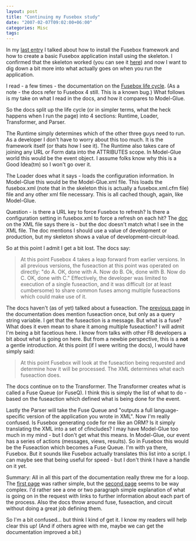 ```yaml
---
layout: post
title: "Continuing my Fusebox study"
date: "2007-02-07T09:02:00+06:00"
categories: Misc 
tags: 
---
```


In my <a href="http://ray.camdenfamily.com/index.cfm/2007/2/5/Installing-Fusebox">last entry</a> I talked about how to install the Fusebox framework and how to create a basic Fusebox application install using the skeleton. I confirmed that the skeleton worked (you can see it <a href="http://ray.camdenfamily.com/skeleton">here</a>) and now I want to dig down a bit more into what actually goes on when you run the application.

I read - a few times - the documentation on the <a href="http://www.fusebox.org/index.cfm?fuseaction=documentation.Fusebox4Lifecycle">Fusebox life cycle</a>. (As a note - the docs refer to Fusebox 4 still. This is a known bug.) What follows is my take on what I read in the docs, and how it compares to Model-Glue.
<!--more-->
So the docs split up the life cycle (or in simpler terms, what the heck happens when I run the page) into 4 sections: Runtime, Loader, Transformer, and Parser.

The Runtime simply determines which of the other three guys need to run. As a developer I don't have to worry about this too much. It is the framework itself (or thats how I see it). The Runtime also takes care of joining any URL or Form data into the ATTRIBUTES scope. In Model-Glue world this would be the event object. I assume folks know why this is a Good Idea(tm) so I won't go over it.

The Loader does what it says - loads the configuration information. In Model-Glue this would be the Model-Glue.xml file. This loads the fusebox.xml (note that in the skeleton this is actually a fusebox.xml.cfm file) file and any other xml file necessary. This is all cached though, again, like Model-Glue. 

Question - is there a URL key to force Fusebox to refresh? Is there a configuration setting in fusebox.xml to force a refresh on each hit? The <a href="http://www.fusebox.org/index.cfm?fuseaction=documentation.FuseboxXML">doc</a> on the XML file says there is - but the doc doesn't match what I see in the XML file. The doc mentions I should use a value of development or production, but my skeleton shows a value of development-circuit-load. 

So at this point I admit I get a bit lost. The docs say:

<blockquote>
At this point Fusebox 4 takes a leap forward from earlier versions. In all previous versions, the fuseaction at this point was operated on directly: "do A. OK, done with A. Now do B. Ok, done with B. Now do C. OK, done with C." Effectively, the developer was limited to execution of a single fuseaction, and it was difficult (or at least cumbersome) to share common fuses among multiple fuseactions which could make use of it.
</blockquote>

The docs haven't (as of yet) talked about a fuseaction. The <a href="http://www.fusebox.org/index.cfm?fuseaction=documentation.TheBasics">previous page</a> in the documentation does mention fuseaction once, but only as a query string variable. I get that the fuseaction is a message. But what is a fuse? What does it even mean to share it among multiple fuseaction? I will admit I'm being a bit facetious here. I know from talks with other FB developers a bit about what is going on here. But from a newbie perspective, this is a <b>not</b> a gentle introduction. At this point (if I were writing the docs), I would have simply said:

<blockquote>
At this point Fusebox will look at the fuseaction being requested and determine how it will be processed. The XML determines what each fuseaction does. 
</blockquote>

The docs continue on to the Transformer. The Transformer creates what is called a Fuse Queue (or FuseQ). I think this is simply the list of what to do - based on the fuseaction which defined what is being done for the event. 

Lastly the Parser will take the Fuse Queue and "outputs a full language-specific version of the application you wrote in XML". Now I'm really confused. Is Fusebox generating code for me like an ORM? Is it simply translating the XML into a set of cfincludes? I may have Model-Glue too much in my mind - but I don't get what this means. In Model-Glue, our event has a series of actions (messages, views, results). So in Fusebox this would be the Fuseaction which becomes a Fuse Queue. I'm with ya there, Fusebox. But it sounds like Fusebox actually translates this list into a script. I can maybe see that being useful for speed - but I don't think I have a handle on it yet.

Summary: All in all this part of the documentation really threw me for a loop. The <a href="http://www.fusebox.org/index.cfm?fuseaction=documentation.TheBasics">first page</a> was rather simple, but the <a href="http://www.fusebox.org/index.cfm?fuseaction=documentation.Fusebox4Lifecycle">second page</a> seems to be way complex. I'd rather see a one or two paragraph simple explanation of what is going on in the request with links to further information about each part of the process. Also the docs throw around fuse, fuseaction, and circuit without doing a great job defining them. 

So I'm a bit confused... but think I kind of get it. I know my readers will help clear this up! (And if others agree with me, maybe we can get the documentation improved a bit.)